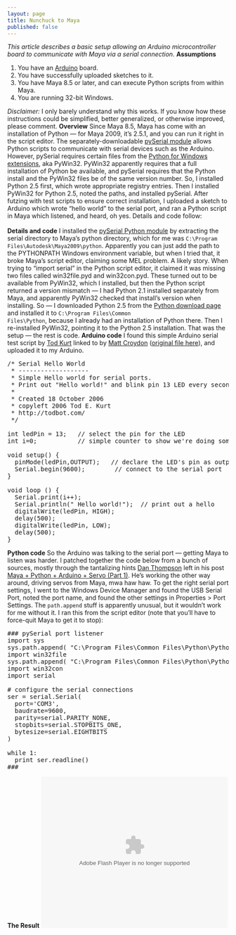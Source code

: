 ```yaml
---
layout: page
title: Nunchuck to Maya
published: false
---
```


<style>
  .post-content > p > a > img {
    margin-bottom: 20px;
    width: 100%;
  }
</style>

<em>This article describes a basic setup allowing an Arduino microcontroller board to communicate with Maya via a serial connection.</em>
<strong>Assumptions</strong>

<ol>
<li>You have an <a href="https://web.archive.org/web/20100617042436/http://www.arduino.cc/">Arduino</a> board.</li>
<li>You have successfully uploaded sketches to it.</li>
<li>You have Maya 8.5 or later, and can execute Python scripts from within Maya.</li>
<li>You are running 32-bit Windows.</li>
</ol>

<em>Disclaimer:</em> I only barely understand why this works. If you know how these instructions could be simplified, better generalized, or otherwise improved, please comment.
<strong>Overview</strong>
Since Maya 8.5, Maya has come with an installation of Python &#8212; for Maya 2009, it&#8217;s 2.5.1, and you can run it right in the script editor. The separately-downloadable <a href="https://web.archive.org/web/20100617042436/http://pyserial.sourceforge.net/pyserial.html">pySerial module</a> allows Python scripts to communicate with serial devices such as the Arduino. However, pySerial requires certain files from the <a href="https://web.archive.org/web/20100617042436/http://python.net/crew/mhammond/win32/">Python for Windows extensions</a>, aka PyWin32. PyWin32 apparently requires that a full installation of Python be available, and pySerial requires that the Python install and the PyWin32 files be of the same version number. So, I installed Python 2.5 first, which wrote appropriate registry entries. Then I installed PyWin32 for Python 2.5, noted the paths, and installed pySerial.
After futzing with test scripts to ensure correct installation, I uploaded a sketch to Arduino which wrote &#8220;hello world&#8221; to the serial port, and ran a Python script in Maya which listened, and heard, oh yes.
Details and code follow:<br/>
<span id="more-822"></span><br/>
<strong>Details and code</strong>
I installed the <a href="https://web.archive.org/web/20100617042436/http://pyserial.sourceforge.net/pyserial.html">pySerial Python module</a> by extracting the serial directory to Maya&#8217;s python directory, which for me was <code>C:\Program Files\Autodesk\Maya2009\python</code>. Apparently you can just add the path to the PYTHONPATH Windows environment variable, but when I tried that, it broke Maya&#8217;s script editor, claiming some MEL problem. A likely story.
When trying to &#8220;import serial&#8221; in the Python script editor, it claimed it was missing two files called win32file.pyd and win32con.pyd. These turned out to be available from PyWin32, which I installed, but then the Python script returned a version mismatch &#8212; I had Python 2.1 installed separately from Maya, and apparently PyWin32 checked that install&#8217;s version when installing.
So &#8212; I downloaded Python 2.5 from the <a href="https://web.archive.org/web/20100617042436/http://www.python.org/download/">Python download page</a> and installed it to <code>C:\Program Files\Common Files\Python</code>, because I already had an installation of Python there. Then I re-installed PyWin32, pointing it to the Python 2.5 installation.
That was the setup &#8212; the rest is code.
<strong>Arduino code</strong>
I found this simple Arduino serial test script by <a href="https://web.archive.org/web/20100617042436/http://todbot.com/">Tod Kurt</a> linked to by <a href="https://web.archive.org/web/20100617042436/http://www.postneo.com/2007/01/18/arduino-serial-communication-with-python">Matt Croydon</a> (<a href="https://web.archive.org/web/20100617042436/http://todbot.com/arduino/sketches/serial_hello_world/serial_hello_world.pde">original file here</a>), and uploaded it to my Arduino.
<pre>
/* Serial Hello World
 * -------------------
 * Simple Hello world for serial ports.
 * Print out "Hello world!" and blink pin 13 LED every second.
 *
 * Created 18 October 2006
 * copyleft 2006 Tod E. Kurt <tod@todbot.com>
 * http://todbot.com/
 */

int ledPin = 13;   // select the pin for the LED
int i=0;           // simple counter to show we're doing something

void setup() {
  pinMode(ledPin,OUTPUT);   // declare the LED's pin as output
  Serial.begin(9600);        // connect to the serial port
}

void loop () {
  Serial.print(i++);
  Serial.println(" Hello world!");  // print out a hello
  digitalWrite(ledPin, HIGH);
  delay(500);
  digitalWrite(ledPin, LOW);
  delay(500);
}
</pre>
<strong>Python code</strong>
So the Arduino was talking to the serial port &#8212; getting Maya to listen was harder. I patched together the code below from a bunch of sources, mostly through the tantalizing hints <a href="https://web.archive.org/web/20100617042436/http://danthompsonsblog.blogspot.com/">Dan Thompson</a> left in his post <a href="https://web.archive.org/web/20100617042436/http://danthompsonsblog.blogspot.com/2008/08/maya-python-arduino-servo.html">Maya + Python + Arduino + Servo (Part 1)</a>. He&#8217;s working the other way around, driving servos from Maya, mwa haw haw.
To get the right serial port settings, I went to the Windows Device Manager and found the USB Serial Port, noted the port name, and found the other settings in Properties &gt; Port Settings. The <code>path.append</code> stuff is apparently unusual, but it wouldn&#8217;t work for me without it. I ran this from the script editor (note that you&#8217;ll have to force-quit Maya to get it to stop):
<pre>
### pySerial port listener
import sys
sys.path.append( "C:\Program Files\Common Files\Python\Python25\Lib\site-packages\win32")
import win32file
sys.path.append( "C:\Program Files\Common Files\Python\Python25\Lib\site-packages\win32\lib")
import win32con
import serial

# configure the serial connections
ser = serial.Serial(
  port='COM3',
  baudrate=9600,
  parity=serial.PARITY_NONE,
  stopbits=serial.STOPBITS_ONE,
  bytesize=serial.EIGHTBITS
)

while 1:
  print ser.readline()
###
</pre>
<strong>The Result</strong>
<object width="425" height="344"><param name="movie" value="http://www.youtube.com/v/zOqGBNW7hHM&amp;hl=en&amp;fs=1&amp;showinfo=0"></param><param name="allowFullScreen" value="true"></param><param name="allowscriptaccess" value="always"></param><embed src="https://web.archive.org/web/20100617042436oe_/http://www.youtube.com/v/zOqGBNW7hHM&amp;hl=en&amp;fs=1&amp;showinfo=0" type="application/x-shockwave-flash" allowscriptaccess="always" allowfullscreen="true" width="425" height="344"></embed></object>
				